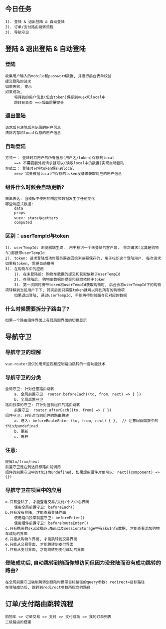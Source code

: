 ## 今日任务
    1). 登陆 & 退出登陆 & 自动登陆
    2). 订单/支付路由跳转流程
    3). 导航守卫


## 登陆 & 退出登陆 & 自动登陆

### 登陆
    收集用户输入的mobile和password数据, 并进行前台表单校验
    提交登陆的请求
    如果失败, 提示
    如果成功, 
        将得到的用户信息(包含token)保存到vuex和local中
        跳转到首页 ==>后面需要完善

### 退出登陆
    请求后台清除后台记录的用户信息
    清除内存和local保存的用户信息

### 自动登陆
    方式一： 登陆时将用户的所有信息(用户名/token)保存到local 
        ==> 不需要额外发请求就可以(读取local中的数据)实现自动登陆
    方式二： 登陆时只将token保存到local
        ===> 需要根据local中保存的token发请求获取对应的用户信息

### 组件什么时候会自动更新?
    简单表达: 当模板中使用的响应式数据发生了任何变化
    哪些响应式数据:
        data
        props
        vuex: state与getters
        computed

### 区别：userTempId与token
    1). userTempId: 浏览器端生成， 用于标识一个未登陆的客户端， 每次请求(尤其是购物车)都携带userTempId
    2). token: 请求登陆成功时服务器返回给浏览器保存的, 用于标识这个登陆用户, 每次请求如果有token, 需要自动携带
    3). 在购物车中的应用
        1). 在未登陆前: 购物车数据的提交和获取依赖于userTempId
        2). 在登陆后: 购物车数据的提交和获取依赖于token
        3). 第一次同时携带token和userTempId获取购物时, 后台会将userTempId下的购物项转移到当前用户下下, 其实后面只需要token就可以得到所有的购物项
        如果退出登陆, 通过userTempId, 不能再得到前面与它对应的数据

### 什么时候需要拆分子路由了?
    如果一个路由组件界面上有其局部界面的切换显示


## 导航守卫
### 导航守卫的理解
    vue-router提供的用来监视和控制路由跳转的一套功能技术

### 导航守卫的分类
    全局守卫: 针对任意路由跳转
        a. 全局前置守卫  router.beforeEach((to, from, next) => { })
        b. 全局后置守卫
	路由独享的守卫: 只针对当前组件的路由跳转
		前置守卫  router.afterEach((to, from) => { })
    组件守卫: 只针对当前组件的路由跳转
        a. 进入: beforeRouteEnter (to, from, next) { },  // 注意回调函数中的this为undefined
        b. 更新
        c. 离开
### 注意:
    理解to/from/next
    前置守卫是在到达目标路由前调用
    组件的前置守卫中的this为undefined, 如果想用组件对象可以: next((component) => {})

### 导航守卫在项目中的应用
    a.只有登陆了, 才能查看交易/支付/个人中心界面
        使用全局前置守卫: beforeEach()
    b.只有没有登陆, 才能查看登陆界面
        使用路由独享前置守卫: beforeEnter()
        使用组件前置守卫: beforeRouteEnter()
    c.只有携带的skuId和skuNum以及sessionStorage中有skuInfo数据, 才能查看添加购物车成功的界面
    d.只能从购物车界面, 才能跳转到交易界面
    e.只能从交易界面, 才能跳转到支付界面
    f.只有从支付界面, 才能跳转到支付成功的界面

### 登陆成功后, 自动跳转到前面你想访问但因为没登陆而没有成功跳转的路由?
    在全局前置守卫强制跳转到登陆时携带目标路径的query参数: redirect=目标路径
    在登陆成功后, 跳转到redirect参数所指向的路径

## 订单/支付路由跳转流程
    购物车 => 订单交易 => 支付 => 支付成功 => 我的订单列表
    二级路由的搭建 


        

